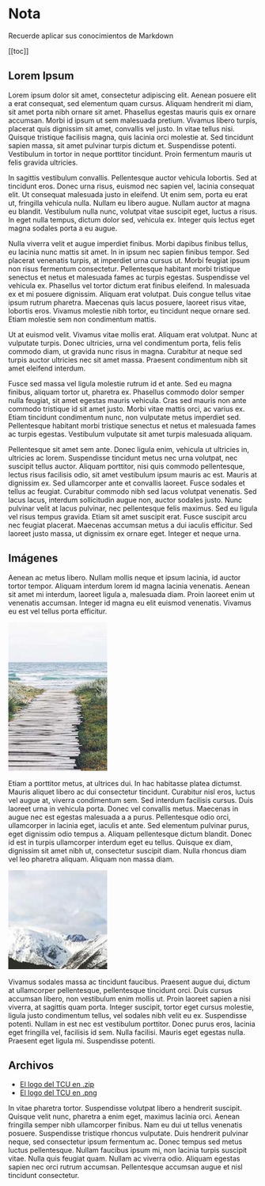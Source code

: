 # Nota
Recuerde aplicar sus conocimientos de Markdown

[[toc]]

## Lorem Ipsum
Lorem ipsum dolor sit amet, consectetur adipiscing elit. Aenean posuere elit a erat consequat, sed elementum quam cursus. Aliquam hendrerit mi diam, sit amet porta nibh ornare sit amet. Phasellus egestas mauris quis ex ornare accumsan. Morbi id ipsum ut sem malesuada pretium. Vivamus libero turpis, placerat quis dignissim sit amet, convallis vel justo. In vitae tellus nisi. Quisque tristique facilisis magna, quis lacinia orci molestie at. Sed tincidunt sapien massa, sit amet pulvinar turpis dictum et. Suspendisse potenti. Vestibulum in tortor in neque porttitor tincidunt. Proin fermentum mauris ut felis gravida ultricies.

In sagittis vestibulum convallis. Pellentesque auctor vehicula lobortis. Sed at tincidunt eros. Donec urna risus, euismod nec sapien vel, lacinia consequat elit. Ut consequat malesuada justo in eleifend. Ut enim sem, porta eu erat ut, fringilla vehicula nulla. Nullam eu libero augue. Nullam auctor at magna eu blandit. Vestibulum nulla nunc, volutpat vitae suscipit eget, luctus a risus. In eget nulla tempus, dictum dolor sed, vehicula ex. Integer quis lectus eget magna sodales porta a eu augue.

Nulla viverra velit et augue imperdiet finibus. Morbi dapibus finibus tellus, eu lacinia nunc mattis sit amet. In in ipsum nec sapien finibus tempor. Sed placerat venenatis turpis, at imperdiet urna cursus ut. Morbi feugiat ipsum non risus fermentum consectetur. Pellentesque habitant morbi tristique senectus et netus et malesuada fames ac turpis egestas. Suspendisse vel vehicula ex. Phasellus vel tortor dictum erat finibus eleifend. In malesuada ex et mi posuere dignissim. Aliquam erat volutpat. Duis congue tellus vitae ipsum rutrum pharetra. Maecenas quis lacus posuere, laoreet risus vitae, lobortis eros. Vivamus molestie nibh tortor, eu tincidunt neque ornare sed. Etiam molestie sem non condimentum mattis.

Ut at euismod velit. Vivamus vitae mollis erat. Aliquam erat volutpat. Nunc at vulputate turpis. Donec ultricies, urna vel condimentum porta, felis felis commodo diam, ut gravida nunc risus in magna. Curabitur at neque sed turpis auctor ultricies nec sit amet massa. Praesent condimentum nibh sit amet eleifend interdum.

Fusce sed massa vel ligula molestie rutrum id et ante. Sed eu magna finibus, aliquam tortor ut, pharetra ex. Phasellus commodo dolor semper nulla feugiat, sit amet egestas mauris vehicula. Cras sed mauris non ante commodo tristique id sit amet justo. Morbi vitae mattis orci, ac varius ex. Etiam tincidunt condimentum nunc, non vulputate metus imperdiet sed. Pellentesque habitant morbi tristique senectus et netus et malesuada fames ac turpis egestas. Vestibulum vulputate sit amet turpis malesuada aliquam.

Pellentesque sit amet sem ante. Donec ligula enim, vehicula ut ultricies in, ultricies ac lorem. Suspendisse tincidunt metus nec urna volutpat, nec suscipit tellus auctor. Aliquam porttitor, nisi quis commodo pellentesque, lectus risus facilisis odio, sit amet vestibulum ipsum mauris ac est. Mauris at dignissim ex. Sed ullamcorper ante et convallis laoreet. Fusce sodales et tellus ac feugiat. Curabitur commodo nibh sed lacus volutpat venenatis. Sed lacus lacus, interdum sollicitudin augue non, auctor sodales justo. Nunc pulvinar velit at lacus pulvinar, nec pellentesque felis maximus. Sed eu ligula vel risus tempus gravida. Etiam sit amet suscipit erat. Fusce suscipit arcu nec feugiat placerat. Maecenas accumsan metus a dui iaculis efficitur. Sed laoreet justo massa, ut dignissim ex ornare eget. Integer et neque urna.

## Imágenes
Aenean ac metus libero. Nullam mollis neque et ipsum lacinia, id auctor tortor tempor. Aliquam interdum lorem id magna lacinia venenatis. Aenean sit amet mi interdum, laoreet ligula a, malesuada diam. Proin laoreet enim ut venenatis accumsan. Integer id magna eu elit euismod venenatis. Vivamus eu est vel tellus porta efficitur.

![](img/606-200x300.jpg)

Etiam a porttitor metus, at ultrices dui. In hac habitasse platea dictumst. Mauris aliquet libero ac dui consectetur tincidunt. Curabitur nisl eros, luctus vel augue at, viverra condimentum sem. Sed interdum facilisis cursus. Duis laoreet urna in vehicula porta. Donec vel convallis metus. Maecenas in augue nec est egestas malesuada a a purus. Pellentesque odio orci, ullamcorper in lacinia eget, iaculis et ante. Sed elementum pulvinar purus, eget dignissim odio tempus a. Aliquam pellentesque dictum blandit. Donec id est in turpis ullamcorper interdum eget eu tellus. Quisque ex diam, dignissim sit amet nibh ut, consectetur suscipit diam. Nulla rhoncus diam vel leo pharetra aliquam. Aliquam non massa diam.

![](img/256-200x200.jpg)

Vivamus sodales massa ac tincidunt faucibus. Praesent augue dui, dictum at ullamcorper pellentesque, pellentesque tincidunt orci. Duis cursus accumsan libero, non vestibulum enim mollis ut. Proin laoreet sapien a nisi viverra, at sagittis quam porta. Integer suscipit, tortor eget cursus molestie, ligula justo condimentum tellus, vel sodales nibh velit eu ex. Suspendisse potenti. Nullam in est nec est vestibulum porttitor. Donec purus eros, lacinia eget fringilla vel, facilisis id sem. Nulla facilisi. Mauris eget egestas nulla. Praesent eget ligula mi. Suspendisse potenti.

## Archivos

- [El logo del TCU en .zip](archivos/logo.zip)
- [El logo del TCU en .png](archivos/logo_tcu.png)

In vitae pharetra tortor. Suspendisse volutpat libero a hendrerit suscipit. Quisque velit nunc, pharetra a enim eget, maximus lacinia orci. Aenean fringilla semper nibh ullamcorper finibus. Nam eu dui ut tellus venenatis posuere. Suspendisse tristique rhoncus vulputate. Duis hendrerit pulvinar neque, sed consectetur ipsum fermentum ac. Donec tempus sed metus luctus pellentesque. Nullam faucibus ipsum mi, non lacinia turpis suscipit vitae. Nulla quis feugiat quam. Nullam ac viverra odio. Aliquam egestas sapien nec orci rutrum accumsan. Pellentesque accumsan augue et nisl tincidunt consectetur.